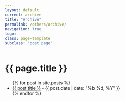 ```yaml
---
layout: default
current: archive
title: "Archive"
permalink: /others/archive/
navigation: true
logo: 
class: page-template
subclass: 'post page'
---
```


<h1>{{ page.title }}</h1>

<ul>
{% for post in site.posts %}
  <li>
    <!-- <a href="{{ post.url | prepend: site.baseurl }}">{{ post.title }}</a> -->
    <a href="{{ post.url | prepend: root_url }}">{{ post.title }}</a>
    <span>- {{ post.date | date: "%b %d, %Y" }}</span>
  </li>
{% endfor %}
</ul>